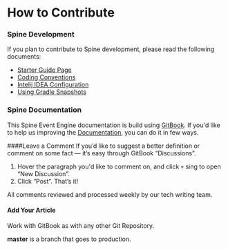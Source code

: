 # How to Contribute

### Spine Development

If you plan to contribute to Spine development, please read the following documents:
* [Starter Guide Page](https://github.com/SpineEventEngine/core-java/wiki/Spine-Developer-Starter-Guide)
* [Coding Conventions](https://github.com/SpineEventEngine/core-java/wiki/Coding-Conventions)
* [Intelij IDEA Configuration](https://github.com/SpineEventEngine/core-java/wiki/IntelliJ-IDEA-Configuration)
* [Using Gradle Snapshots](https://github.com/SpineEventEngine/core-java/wiki/Using-Gradle-Snapshots)

### Spine Documentation 

This Spine Event Engine documentation is build using [GitBook](https://www.gitbook.com/). 
If you'd like to help us improving the [Documentation](https://github.com/SpineEventEngine/documentation), you can do it in few ways.

####Leave a Comment
If you’d like to suggest a better definition or comment on some fact — it’s easy through GitBook “Discussions”. 
1. Hover the paragraph you'd like to comment on, and  click `+` sing to open “New Discussion”.
2. Click “Post”. That’s it!

All comments reviewed and processed weekly by our tech writing team.
 

#### Add Your Article

Work with GitBook as with any other Git Repository. 

**master** is a branch that goes to production.